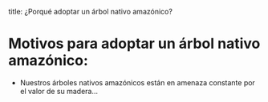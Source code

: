 title: ¿Porqué adoptar un árbol nativo amazónico?

# Motivos para adoptar un árbol nativo amazónico:

- Nuestros árboles nativos amazónicos están en amenaza constante por el valor de su madera...

